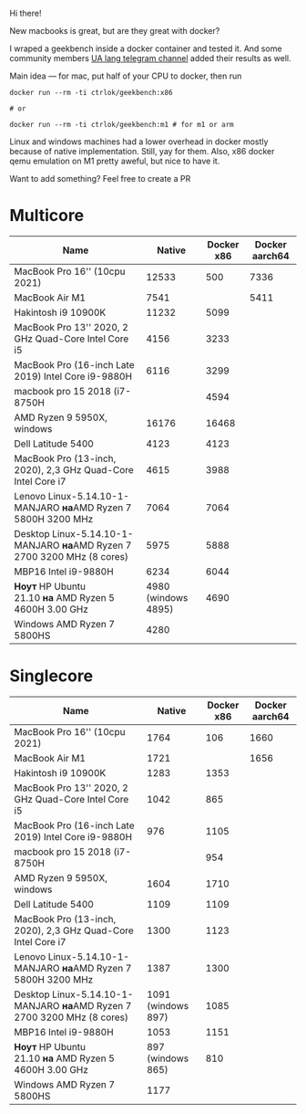 Hi there! 

New macbooks is great, but are they great with docker? 

I wraped a geekbench inside a docker container and tested it. And some community members [UA lang telegram channel](https://t.me/devops_tricks) added their results as well. 

Main idea — for mac, put half of your CPU to docker, then run 

```
docker run --rm -ti ctrlok/geekbench:x86
 
# or 

docker run --rm -ti ctrlok/geekbench:m1 # for m1 or arm
```

Linux and windows machines had a lower overhead in docker mostly because of native implementation. Still, yay for them. 
Also, x86 docker qemu emulation on M1 pretty aweful, but nice to have it. 

Want to add something? Feel free to create a PR

# Multicore

| Name                                                                      | Native              | Docker x86 | Docker aarch64 |
| ------------------------------------------------------------------------- | ------------------- | ---------- | -------------- |
| MacBook Pro 16'' (10cpu 2021)                                             | 12533               | 500        | 7336           |
| MacBook Air M1                                                            | 7541                |            | 5411           |
| Hakintosh i9 10900K                                                       | 11232               | 5099       |                |
| MacBook Pro 13'' 2020, 2 GHz Quad-Core Intel Core i5                      | 4156                | 3233       |                |
| MacBook Pro (16-inch Late 2019) Intel Core i9-9880H                       | 6116                | 3299       |                |
| macbook pro 15 2018 (i7-8750H                                             |                     | 4594       |                |
| AMD Ryzen 9 5950X, windows                                                | 16176               | 16468      |                |
| Dell Latitude 5400      | 4123                | 4123       |                |
| MacBook Pro (13-inch, 2020), 2,3 GHz Quad-Core Intel Core i7              | 4615                | 3988       |                |
| Lenovo Linux-5.14.10-1-MANJARO **на**AMD Ryzen 7 5800H 3200 MHz           | 7064                | 7064       |                |
| Desktop Linux-5.14.10-1-MANJARO **на**AMD Ryzen 7 2700 3200 MHz (8 cores) | 5975                | 5888       |                |
| MBP16 Intel i9-9880H                                                      | 6234                | 6044       |                |
| **Ноут** HP Ubuntu 21.10 **на** AMD Ryzen 5 4600H 3.00 GHz                | 4980 (windows 4895) | 4690       |                |
| Windows AMD Ryzen 7 5800HS                                                | 4280                |            |                |


# Singlecore

| Name                                                                      | Native             | Docker x86 | Docker aarch64 |
| ------------------------------------------------------------------------- | ------------------ | ---------- | -------------- |
| MacBook Pro 16'' (10cpu 2021)                                             | 1764               | 106        | 1660           |
| MacBook Air M1                                                            | 1721               |            | 1656           |
| Hakintosh i9 10900K                                                       | 1283               | 1353       |                |
| MacBook Pro 13'' 2020, 2 GHz Quad-Core Intel Core i5                      | 1042               | 865        |                |
| MacBook Pro (16-inch Late 2019) Intel Core i9-9880H                       | 976                | 1105       |                |
| macbook pro 15 2018 (i7-8750H                                             |                    | 954        |                |
| AMD Ryzen 9 5950X, windows                                                | 1604               | 1710       |                |
| Dell Latitude 5400 | 1109               | 1109       |                |
| MacBook Pro (13-inch, 2020), 2,3 GHz Quad-Core Intel Core i7              | 1300               | 1123       |                |
| Lenovo Linux-5.14.10-1-MANJARO **на**AMD Ryzen 7 5800H 3200 MHz           | 1387               | 1300       |                |
| Desktop Linux-5.14.10-1-MANJARO **на**AMD Ryzen 7 2700 3200 MHz (8 cores) | 1091 (windows 897) | 1085       |                |
| MBP16 Intel i9-9880H                                                      | 1053               | 1151       |                |
| **Ноут** HP Ubuntu 21.10 **на** AMD Ryzen 5 4600H 3.00 GHz                | 897 (windows 865)  | 810        |                |
| Windows AMD Ryzen 7 5800HS                                                | 1177               |            |                |
